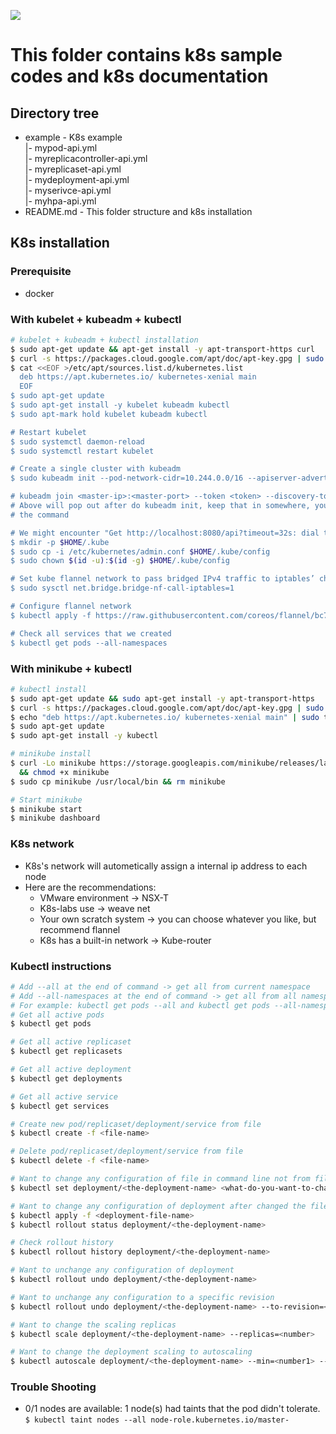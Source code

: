 ![](https://cdn-images-1.medium.com/max/1200/1*6NVMEmo0qDcQjpXcXI8dtg.png)
# This folder contains k8s sample codes and k8s documentation

## Directory tree
* example - K8s example<br>
  |- mypod-api.yml<br>
  |- myreplicacontroller-api.yml<br>
  |- myreplicaset-api.yml<br>
  |- mydeployment-api.yml<br>
  |- myserivce-api.yml<br>
  |- myhpa-api.yml
* README.md - This folder structure and k8s installation

## K8s installation

### Prerequisite
* docker

### With kubelet + kubeadm + kubectl
```sh
# kubelet + kubeadm + kubectl installation
$ sudo apt-get update && apt-get install -y apt-transport-https curl
$ curl -s https://packages.cloud.google.com/apt/doc/apt-key.gpg | sudo apt-key add -
$ cat <<EOF >/etc/apt/sources.list.d/kubernetes.list
  deb https://apt.kubernetes.io/ kubernetes-xenial main
  EOF
$ sudo apt-get update
$ sudo apt-get install -y kubelet kubeadm kubectl
$ sudo apt-mark hold kubelet kubeadm kubectl

# Restart kubelet
$ sudo systemctl daemon-reload
$ sudo systemctl restart kubelet

# Create a single cluster with kubeadm
$ sudo kubeadm init --pod-network-cidr=10.244.0.0/16 --apiserver-advertise-address=<ip-address>

# kubeadm join <master-ip>:<master-port> --token <token> --discovery-token-ca-cert-hash sha256:<hash>
# Above will pop out after do kubeadm init, keep that in somewhere, you can add other cluster with
# the command

# We might encounter "Get http://localhost:8080/api?timeout=32s: dial tcp 127.0.0.1:8080: connect: connection refused", then do the following
$ mkdir -p $HOME/.kube
$ sudo cp -i /etc/kubernetes/admin.conf $HOME/.kube/config
$ sudo chown $(id -u):$(id -g) $HOME/.kube/config

# Set kube flannel network to pass bridged IPv4 traffic to iptables’ chains
$ sudo sysctl net.bridge.bridge-nf-call-iptables=1

# Configure flannel network
$ kubectl apply -f https://raw.githubusercontent.com/coreos/flannel/bc79dd1505b0c8681ece4de4c0d86c5cd2643275/Documentation/kube-flannel.yml

# Check all services that we created
$ kubectl get pods --all-namespaces
```

### With minikube + kubectl
```sh
# kubectl install
$ sudo apt-get update && sudo apt-get install -y apt-transport-https
$ curl -s https://packages.cloud.google.com/apt/doc/apt-key.gpg | sudo apt-key add -
$ echo "deb https://apt.kubernetes.io/ kubernetes-xenial main" | sudo tee -a /etc/apt/sources.list.d/kubernetes.list
$ sudo apt-get update
$ sudo apt-get install -y kubectl

# minikube install
$ curl -Lo minikube https://storage.googleapis.com/minikube/releases/latest/minikube-linux-amd64 \
  && chmod +x minikube
$ sudo cp minikube /usr/local/bin && rm minikube

# Start minikube
$ minikube start
$ minikube dashboard
```

### K8s network
* K8s's network will autometically assign a internal ip address to each node
* Here are the recommendations:
  * VMware environment -> NSX-T
  * K8s-labs use -> weave net
  * Your own scratch system -> you can choose whatever you like, but recommend flannel
  * K8s has a built-in network -> Kube-router

### Kubectl instructions
```sh
# Add --all at the end of command -> get all from current namespace
# Add --all-namespaces at the end of command -> get all from all namespaces
# For example: kubectl get pods --all and kubectl get pods --all-namespaces
# Get all active pods
$ kubectl get pods

# Get all active replicaset
$ kubectl get replicasets

# Get all active deployment
$ kubectl get deployments

# Get all active service
$ kubectl get services

# Create new pod/replicaset/deployment/service from file
$ kubectl create -f <file-name>

# Delete pod/replicaset/deployment/service from file
$ kubectl delete -f <file-name>

# Want to change any configuration of file in command line not from file
$ kubectl set deployment/<the-deployment-name> <what-do-you-want-to-change>

# Want to change any configuration of deployment after changed the file
$ kubectl apply -f <deployment-file-name>
$ kubectl rollout status deployment/<the-deployment-name>

# Check rollout history
$ kubectl rollout history deployment/<the-deployment-name>

# Want to unchange any configuration of deployment
$ kubectl rollout undo deployment/<the-deployment-name>

# Want to unchange any configuration to a specific revision
$ kubectl rollout undo deployment/<the-deployment-name> --to-revision=<number>

# Want to change the scaling replicas
$ kubectl scale deployment/<the-deployment-name> --replicas=<number>

# Want to change the deployment scaling to autoscaling
$ kubectl autoscale deployment/<the-deployment-name> --min=<number1> --max=<number2> --cpu-percent=<number3>
```

### Trouble Shooting
* 0/1 nodes are available: 1 node(s) had taints that the pod didn't tolerate.
`$ kubectl taint nodes --all node-role.kubernetes.io/master-`
